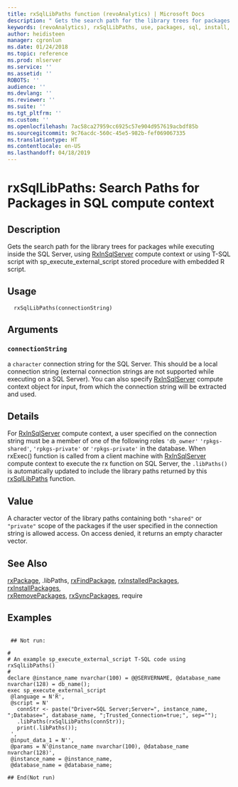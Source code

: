 ```yaml
---
title: rxSqlLibPaths function (revoAnalytics) | Microsoft Docs
description: " Gets the search path for the library trees for packages while executing inside the SQL Server, using [RxInSqlServer](RxInSqlServer.md) compute context or using T-SQL script with sp_execute_external_script stored procedure with embedded R script. "
keywords: (revoAnalytics), rxSqlLibPaths, use, packages, sql, install, uninstall, remove
author: heidisteen
manager: cgronlun
ms.date: 01/24/2018
ms.topic: reference
ms.prod: mlserver
ms.service: ''
ms.assetid: ''
ROBOTS: ''
audience: ''
ms.devlang: ''
ms.reviewer: ''
ms.suite: ''
ms.tgt_pltfrm: ''
ms.custom: ''
ms.openlocfilehash: 7ac58ca27959cc6925c57e904d957619acbdf85b
ms.sourcegitcommit: 9c76acdc-560c-45e5-982b-fef069067335
ms.translationtype: HT
ms.contentlocale: en-US
ms.lasthandoff: 04/18/2019
---
```

 # <a name="rxsqllibpaths-search-paths-for-packages-in-sql-compute-context"></a>rxSqlLibPaths: Search Paths for Packages in SQL compute context 
 ## <a name="description"></a>Description

Gets the search path for the library trees for packages while executing inside the SQL Server, using [RxInSqlServer](RxInSqlServer.md) compute context or using T-SQL script with sp_execute_external_script stored procedure with embedded R script.


 ## <a name="usage"></a>Usage

```   
  rxSqlLibPaths(connectionString)

```

 ## <a name="arguments"></a>Arguments




 ### `connectionString`
 a `character` connection string for the SQL Server. This should be a local connection string (external connection strings are not supported while executing on a SQL Server). You can also specify [RxInSqlServer](RxInSqlServer.md) compute context object for input, from which the connection string will be extracted and used.  



 ## <a name="details"></a>Details

For [RxInSqlServer](RxInSqlServer.md) compute context, a user specified on the connection string must be a member of one of the following roles `'db_owner'` `'rpkgs-shared'`,  `'rpkgs-private'` or `'rpkgs-private'` in the database. When rxExec() function is called from a client machine with [RxInSqlServer](RxInSqlServer.md) compute context to execute the rx function on SQL Server, the `.libPaths()` is automatically updated to include the library paths returned by this [rxSqlLibPaths](rxSqlLibPaths.md) function.



 ## <a name="value"></a>Value
A character vector of the library paths containing both `"shared"` or `"private"` scope of the packages if the user specified in the connection string is allowed access. On access denied, it returns an empty character vector.


 ## <a name="see-also"></a>See Also

[rxPackage](rxPackage.md), .libPaths, [rxFindPackage](rxFindPackage.md), [rxInstalledPackages](rxInstalledPackages.md), [rxInstallPackages](rxInstallPackages.md),   
[rxRemovePackages](rxRemovePackages.md), [rxSyncPackages](rxSyncPackages.md), require

 ## <a name="examples"></a>Examples

 ```

  ## Not run:

#
# An example sp_execute_external_script T-SQL code using rxSqlLibPaths()
#
declare @instance_name nvarchar(100) = @@SERVERNAME, @database_name nvarchar(128) = db_name();
exec sp_execute_external_script 
  @language = N'R',
  @script = N'
    connStr <- paste("Driver=SQL Server;Server=", instance_name, ";Database=", database_name, ";Trusted_Connection=true;", sep="");
    .libPaths(rxSqlLibPaths(connStr));
    print(.libPaths());
  ', 
  @input_data_1 = N'', 
  @params = N'@instance_name nvarchar(100), @database_name nvarchar(128)',
  @instance_name = @instance_name, 
  @database_name = @database_name;

 ## End(Not run) 
```








